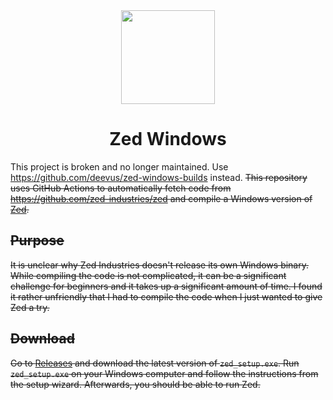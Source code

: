 <div align="center">
  <img src="https://upload.wikimedia.org/wikipedia/commons/1/16/Zed_Editor_Logo.png" width="150" />
  <h1>Zed Windows</h1>
</div>

This project is broken and no longer maintained. Use https://github.com/deevus/zed-windows-builds instead.
~~This repository uses GitHub Actions to automatically fetch code from https://github.com/zed-industries/zed and compile a Windows version of [Zed](https://zed.dev/).~~

## ~~Purpose~~
~~It is unclear why Zed Industries doesn't release its own Windows binary. While compiling the code is not complicated, it can be a significant challenge for beginners and it takes up a significant amount of time. I found it rather unfriendly that I had to compile the code when I just wanted to give Zed a try.~~

## ~~Download~~
~~Go to [Releases](https://github.com/TakumiBC/zed-windows/releases) and download the latest version of `zed_setup.exe`. Run `zed_setup.exe` on your Windows computer and follow the instructions from the setup wizard. Afterwards, you should be able to run Zed.~~





